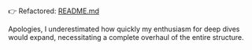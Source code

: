 👉 Refactored: [README.md](..%2F001-mistral-7b%2FREADME.md)

Apologies, I underestimated how quickly my enthusiasm for deep dives would expand, necessitating a complete overhaul of the entire structure.